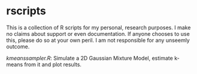 rscripts
========

This is a collection of R scripts for my personal, research purposes. I make no claims about support or even documentation. If anyone chooses to use this, please do so at your own peril. I am not responsible for any unseemly outcome.


*kmeanssampler.R*: Simulate a 2D Gaussian Mixture Model, estimate k-means from it and plot results.
